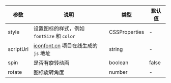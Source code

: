 | 参数 | 说明 | 类型 | 默认值 |
| --- | --- | --- | --- |
| style | 设置图标的样式，例如 `fontSize` 和 `color` | CSSProperties | - |
| scriptUrl | [iconfont.cn](http://iconfont.cn/) 项目在线生成的 `js` 地址 | string | - |
| spin | 是否有旋转动画 | boolean | false |
| rotate | 图标旋转角度 | number | - |
